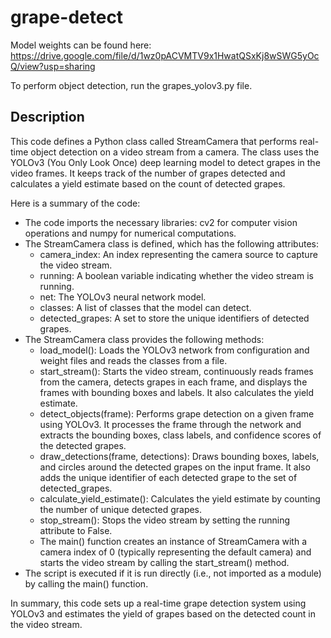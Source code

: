 # grape-detect
Model weights can be found here: https://drive.google.com/file/d/1wz0pACVMTV9x1HwatQSxKj8wSWG5yOcQ/view?usp=sharing

To perform object detection, run the grapes_yolov3.py file.

<H2>Description</H2>
This code defines a Python class called StreamCamera that performs real-time object detection on a video stream from a camera. The class uses the YOLOv3 (You Only Look Once) deep learning model to detect grapes in the video frames. It keeps track of the number of grapes detected and calculates a yield estimate based on the count of detected grapes.

Here is a summary of the code:
<ul>
<li>The code imports the necessary libraries: cv2 for computer vision operations and numpy for numerical computations.

<li>The StreamCamera class is defined, which has the following attributes:
<ul>
<li>camera_index: An index representing the camera source to capture the video stream.
<li>running: A boolean variable indicating whether the video stream is running.
<li>net: The YOLOv3 neural network model.
<li>classes: A list of classes that the model can detect.
<li>detected_grapes: A set to store the unique identifiers of detected grapes.
</ul>
<li>The StreamCamera class provides the following methods:
<ul>
<li>load_model(): Loads the YOLOv3 network from configuration and weight files and reads the classes from a file.
<li>start_stream(): Starts the video stream, continuously reads frames from the camera, detects grapes in each frame, and displays the frames with bounding boxes and labels. It also calculates the yield estimate.
<li>detect_objects(frame): Performs grape detection on a given frame using YOLOv3. It processes the frame through the network and extracts the bounding boxes, class labels, and confidence scores of the detected grapes.
<li>draw_detections(frame, detections): Draws bounding boxes, labels, and circles around the detected grapes on the input frame. It also adds the unique identifier of each detected grape to the set of detected_grapes.
<li>calculate_yield_estimate(): Calculates the yield estimate by counting the number of unique detected grapes.
<li>stop_stream(): Stops the video stream by setting the running attribute to False.
<li>The main() function creates an instance of StreamCamera with a camera index of 0 (typically representing the default camera) and starts the video stream by calling the start_stream() method.
</ul>
<li>The script is executed if it is run directly (i.e., not imported as a module) by calling the main() function.
</ul>
In summary, this code sets up a real-time grape detection system using YOLOv3 and estimates the yield of grapes based on the detected count in the video stream.
